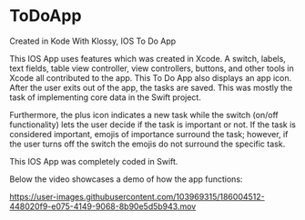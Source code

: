 # ToDoApp
Created in Kode With Klossy, IOS To Do App



This IOS App uses features which was created in Xcode. 
A switch, labels, text fields, table view controller, view controllers, buttons, and other tools in Xcode all contributed to the app. This To Do App also displays an app icon. After the user exits out of the app, the tasks are saved. This was mostly the task of implementing core data in the Swift project.

Furthermore, the plus icon indicates a new task while the switch (on/off functionality) lets the user decide if the task is important or not. If the task is considered important, emojis of importance surround the task; however, if the user turns off the switch the emojis do not surround the specific task.

This IOS App was completely coded in Swift.

Below the video showcases a demo of how the app functions:


https://user-images.githubusercontent.com/103969315/186004512-448020f9-e075-4149-9068-8b90e5d5b943.mov

